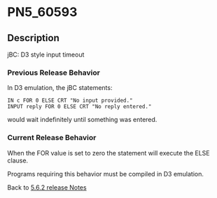 # PN5_60593

<PageHeader />

## Description

jBC: D3 style input timeout

### Previous Release Behavior

In D3 emulation, the jBC statements:

```
IN c FOR 0 ELSE CRT "No input provided."
INPUT reply FOR 0 ELSE CRT "No reply entered."
```

would wait indefinitely until something was entered.

### Current Release Behavior

When the FOR value is set to zero the statement will execute the ELSE clause.

Programs requiring this behavior must be compiled in D3 emulation.

Back to [5.6.2 release Notes](./../README.md)
